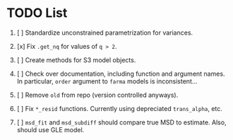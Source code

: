 # TODO List

1. [ ] Standardize unconstrained parametrization for variances.

2. [x] Fix `.get_nq` for values of `q > 2`.

3. [ ] Create methods for S3 model objects.

4. [ ] Check over documentation, including function and argument names.  In particular, `order` argument to `farma` models is inconsistent...

5. [ ] Remove `old` from repo (version controlled anyways).

6. [ ] Fix `*_resid` functions.  Currently using depreciated `trans_alpha`, etc.

7. [ ] `msd_fit` and `msd_subdiff` should compare true MSD to estimate.  Also, should use GLE model.
